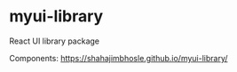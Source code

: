 # myui-library
React UI library package

Components: https://shahajimbhosle.github.io/myui-library/
